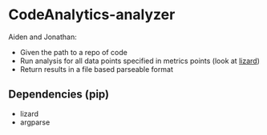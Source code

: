 # CodeAnalytics-analyzer

Aiden and Jonathan:

 - Given the path to a repo of code
 - Run analysis for all data points specified in metrics points (look at [lizard](https://github.com/terryyin/lizard))
 - Return results in a file based parseable format


## Dependencies (pip)
* lizard
* argparse